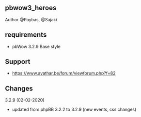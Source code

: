 
## pbwow3_heroes

Author @Paybas, @Sajaki

## requirements
- pbWow 3.2.9 Base style 

## Support
- https://www.avathar.be/forum/viewforum.php?f=82

## Changes
3.2.9 (02-02-2020)
- updated from phpBB 3.2.2 to 3.2.9 (new events, css changes)


